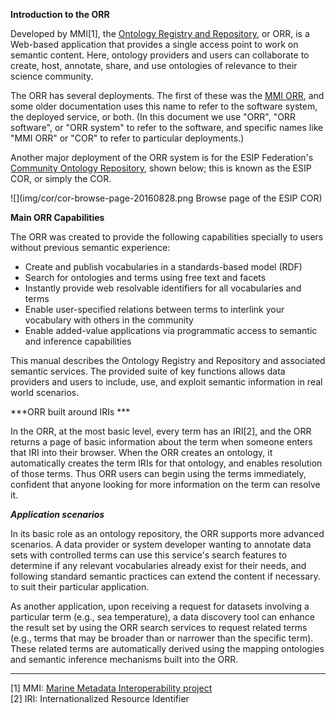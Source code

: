 **Introduction to the ORR**

Developed by MMI[1], the [Ontology Registry and Repository](http://github.com/mmisw), or ORR, is a Web-based application 
that provides a single access point to work on semantic content. Here, ontology providers and users can collaborate 
to create, host, annotate, share, and use ontologies of relevance to their science community.

The ORR has several deployments. The first of these was the [MMI ORR](https://mmisw.org), and some older 
documentation uses this name to refer to the software system, the deployed service, or both.
(In this document we use "ORR", "ORR software", or "ORR system" to refer to the software, 
and specific names like "MMI ORR" or "COR" to refer to particular deployments.)

Another major deployment of the ORR system is for the ESIP Federation's [Community Ontology
Repository](http://cor.esipfed.org), shown below; this is known as the ESIP COR, or simply the COR.

![](img/cor/cor-browse-page-20160828.png Browse page of the ESIP COR)

**Main ORR Capabilities**

The ORR was created to provide the following capabilities 
specially to users without previous semantic experience:

*   Create and publish vocabularies in a standards-based model (RDF)
*   Search for ontologies and terms using free text and facets
*   Instantly provide web resolvable identifiers for all vocabularies and terms
*   Enable user-specified relations between terms to interlink your vocabulary with others in the community
*   Enable added-value applications via programmatic access to semantic and inference capabilities 

This manual describes the Ontology Registry and Repository and associated semantic services. 
The provided suite of key functions allows data providers and users to include, use, and exploit
semantic information in real world scenarios.

***ORR built around IRIs *** 

In the ORR, at the most basic level, every term has an IRI[2], and the ORR returns a page of basic information about 
the term when someone enters that IRI into their browser. When the ORR creates an ontology,
it automatically creates the term IRIs for that ontology, and enables resolution of those terms. 
Thus ORR users can begin using the terms immediately, confident that anyone looking for more 
information on the term can resolve it.

***Application scenarios***

In its basic role as an ontology repository, the ORR supports more advanced scenarios. 
A data provider or system developer wanting to annotate data sets with controlled terms
can use this service's search features to determine if any relevant vocabularies already exist
for their needs, and following standard semantic practices can extend the content if necessary. 
to suit their particular application. 

As another application, upon receiving a request for datasets involving a particular term 
(e.g., sea temperature), a data discovery tool can enhance the result set by using the 
ORR search services to request related terms (e.g., terms that may be broader than or 
narrower than the specific term). These related terms are automatically derived using 
the mapping ontologies and semantic inference mechanisms built into the ORR.

----

[1] MMI: [Marine Metadata Interoperability project](https://marinemetadata.org)   
[2] IRI: Internationalized Resource Identifier

